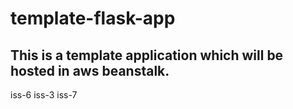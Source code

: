 # template-flask-app

## This is a template application which will be hosted in aws beanstalk.
iss-6
iss-3
iss-7
